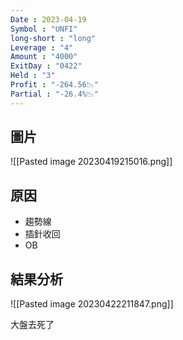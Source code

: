 ```yaml
---
Date : 2023-04-19
Symbol : "UNFI"
long-short : "long"
Leverage : "4"
Amount : "4000"
ExitDay : "0422"
Held : "3"
Profit : "-264.56📉"
Partial : "-26.4%📉"
---
```


## 圖片
![[Pasted image 20230419215016.png]]
## 原因

- 趨勢線
- 插針收回
- OB

## 結果分析
![[Pasted image 20230422211847.png]]

大盤去死了
